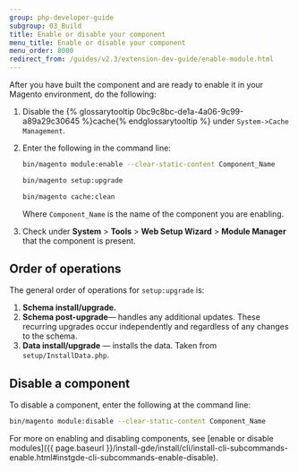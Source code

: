 ```yaml
---
group: php-developer-guide
subgroup: 03_Build
title: Enable or disable your component
menu_title: Enable or disable your component
menu_order: 8000
redirect_from: /guides/v2.3/extension-dev-guide/enable-module.html
---
```


After you have built the component and are ready to enable it in your Magento environment, do the following:

1. Disable the {% glossarytooltip 0bc9c8bc-de1a-4a06-9c99-a89a29c30645 %}cache{% endglossarytooltip %} under `System->Cache Management`.
1. Enter the following in the command line:

   ```bash
   bin/magento module:enable --clear-static-content Component_Name
   ```
   
   ```bash
   bin/magento setup:upgrade
   ```
   
   ```bash
   bin/magento cache:clean
   ```

   Where `Component_Name` is the name of the component you are enabling.

1. Check under **System** > **Tools** > **Web Setup Wizard** > **Module Manager** that the component is present.

## Order of operations

The general order of operations for `setup:upgrade` is:

1.  **Schema install/upgrade.**
2.  **Schema post-upgrade**— handles any additional updates. These recurring upgrades occur independently and regardless of any changes to the schema.
3.  **Data install/upgrade** — installs the data. Taken from `setup/InstallData.php`.

## Disable a component

To disable a component, enter the following at the command line:

```bash
bin/magento module:disable --clear-static-content Component_Name
```

For more on enabling and disabling components, see [enable or disable modules]({{ page.baseurl }}/install-gde/install/cli/install-cli-subcommands-enable.html#instgde-cli-subcommands-enable-disable).

